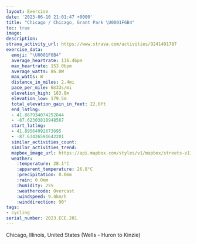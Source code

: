```yaml
---
layout: Exercise
date: '2023-06-10 21:01:47 +0000'
title: "Chicago / Chicago, Grant Park \U0001F6B4"
toc: true
image:
description:
strava_activity_url: https://www.strava.com/activities/9241491787
exercise_data:
  emoji: "\U0001F6B4"
  average_heartrate: 136.4bpm
  max_heartrate: 153.0bpm
  average_watts: 86.0W
  max_watts: W
  distance_in_miles: 2.4mi
  pace_per_mile: 6m33s/mi
  elevation_high: 183.8m
  elevation_low: 179.5m
  total_elevation_gain_in_feet: 22.6ft
  end_latlng:
  - 41.867934074252844
  - -87.62303818948567
  start_latlng:
  - 41.89564992673695
  - -87.63426591642201
  similar_activities_count:
  similar_activities_trend:
  mapbox_image_url: https://api.mapbox.com/styles/v1/mapbox/streets-v11/static/path-5+787af2-1.0(onu~Fz%60%7BuOlDIlDCbAD%60CCrABnJE%7CAEnAQd%40Cz%40BnDA~%40B~%40ArAGrAKrA%40bFEv%40BvAR%60%40G%60A%3FhBZdBEhBOnACdEF%7C%40DHCHEr%40IdAAZCXG%60%40UP%5BLe%40J%7D%40H%7DBBmGD_BDw%40NqAAUUcAKuAE%7DBAgGIuDJGz%40O%60B%3F~%40C%7CA%40rAE~%40%3Fj%40F~B%3Fh%40IbAe%40HI%40G%40UG%7BD%40y%40H%7B%40FMJGrAAb%40EtAB%60%40B~%40Gp%40D~EKxA%3FzAE%60C%3FvAG),pin-s-s+e5b22e(-87.63422,41.89432),pin-s-f+89ae00(-87.62391999999998,41.869380000000014)/auto/800x800?access_token=pk.eyJ1Ijoiam9zaGJlY2ttYW4iLCJhIjoiY205eWR2aDd1MWZ6djJrbXc4a3M0bWZleiJ9.XiG9OWkNcZk2QzjJbxLB4A
  weather:
    :temperature: 28.1°C
    :apparent_temperature: 26.8°C
    :precipitation: 0.0mm
    :rain: 0.0mm
    :humidity: 25%
    :weathercode: Overcast
    :windspeed: 9.4km/h
    :winddirection: 90°
tags:
- cycling
serial_number: 2023.ECE.201
---
```

Chicago, Illinois, United States (Wells - Huron to Kinzie)
